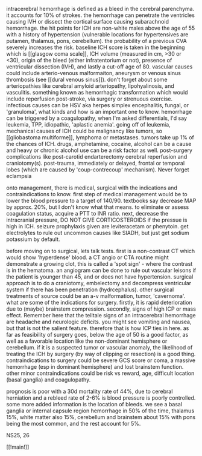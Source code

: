 intracerebral hemorrhage is defined as a bleed in the cerebral parenchyma. it accounts for 10% of strokes. the hemorrhage can penetrate the ventricles causing IVH or dissect the cortical surface causing subarachnoid hemorrhage. the hit points for ICH are non-white males above the age of 55 with a history of hypertension (vulnerable locations for hypertensives are putamen, thalamus, pons, cerebellum). the probability of a previous CVA severely increases the risk. baseline ICH score is taken in the beginning which is [[glasgow coma scale]], ICH volume (measured in cm, >30 or <30), origin of the bleed (either infratentorium or not), presence of ventricular dissection (IVH), and lastly a cut-off age of 80. vascular causes could include arterio-venous malformaiton, aneurysm or venous sinus thrombosis (see [[dural venous sinus]]). don't forget about some arteriopathies like cerebral amyloid arteriopathy, lipohyalinosis, and vasculitis. something known as hemorrhagic transformation which would include reperfusion post-stroke, via surgery or strenuous exercise. infectious causes can be HSV aka herpes simplex encephalitis, fungal, or 'granuloma', what kinds and how is an important one to know. hemorrhage can be triggered by a coagulopathy, when I'm asked differentials, I'd say leukemia, TPP, idiopathic, 'aplastic anemia'. going off of leukemia, mechanical causes of ICH could be malignancy like tumors, so [[gliobastoma multiforme]], lymphoma or metastases. tumors take up 1% of the chances of ICH. drugs, amphetamine, cocaine, alcohol can be a cause and heavy or chronic alcohol use can be a risk factor as well. post-surgery complications like post-carotid endarterectomy cerebral reperfusion and craniotomy(s). post-trauma, immediately or delayed, frontal or temporal lobes (which are caused by 'coup-contrecoup' mechanism). Never forget eclampsia

onto management, there is medical, surgical with the indications and contraindications to know. first step of medical management would be to lower the blood pressure to a target of 140/90. textbooks say decrease MAP by approx. 20%, but I don't know what that means. to eliminate or assess coagulation status, acquire a PTT to INR ratio. next, decrease the intracranial pressure, DO NOT GIVE CORTICOSTEROIDS if the pressue is high in ICH. seizure prophylaxis given are leviteracetam or phenytoin. get electrolytes to rule out uncommon causes like SIADH, but just get sodium potassium by default. 

before moving on to surgical, lets talk tests. first is a non-contrast CT which would show 'hyperdense' blood. a CT angio or CTA routine might demonstrate a growing clot, this is called a 'spot sign' - where the contrast is in the hematoma. an angiogram can be done to rule out vascular leisons if the patient is younger than 45, and or does not have hypertension. surgical approach is to do a craniotomy, embelectomy and decompress ventricular system if there has been penetration (hydrcephalus). other surgical treatments of source could be an a-v malformation, tumor, 'cavernoma'. what are some of the indications for surgery. firstly, it is rapid deterioration due to (maybe) brainstem compression. secondly, signs of high ICP or mass effect. Remember here that the telltale signs of an intracerebral hemorrhage are headache and neurologic deficits. you might see vomiting and nausea, but that is not the salient feature. therefore that is how ICP ties in here. as far as feasibility of surgery goes, below the age of 50 is a good factor, as well as a favorable location like the non-dominant hemisphere or cerebellum. if it is a suspected tumor or vascular anomaly, the likelihood of treating the ICH by surgery (by way of clipping or resection) is a good thing. 
contraindications to surgery could be severe GCS score or coma, a massive hemorrhage (esp in dominant hemisphere) and lost brainstem function. other minor contraindications could be risk vs reward, age, difficult location (basal ganglia) and coagulopathy. 

prognosis is poor with a 30d mortality rate of 44%, due to cerebral herniation and a rebleed rate of 2-6% is blood pressure is poorly controlled. some more added information is the location of bleeds. we see a basal ganglia or internal capsule region hemorrhage in 50% of the time, thalamus 15%, white matter also 15%, cerebellum and brainstem about 15% with pons being the most common, and the rest account for 5%. 

NS25, 26

[[!main!]]


